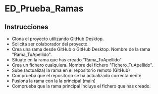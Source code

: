 # ED_Prueba_Ramas

## Instrucciones
- Clona el proyecto utilizando GitHub Desktop.
- Solicita ser colaborador del proyecto.
- Crea una rama desde GitHub o GitHub Desktop. Nombre de la rama "Rama_TuApellido".
- Situate en la rama que has creado "Rama_TuApellido".
- Crea un fichero cualquiera. Nombre del fichero "Fichero_TuApellido".
- Sube (actualiza) la rama en el repositorio remoto (GitHub)
- Comprueba que el repositorio se ha actualizado correctamente.
- Fusiona la rama con la la principal (main)
- Comprueba que la rama principal incluye el fichero que has creado.
  
